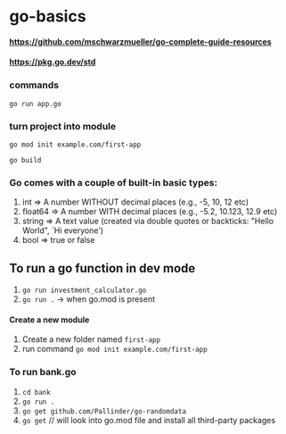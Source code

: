 # go-basics

#### https://github.com/mschwarzmueller/go-complete-guide-resources
#### https://pkg.go.dev/std

### commands
```
go run app.go
```

### turn project into module
```
go mod init example.com/first-app
```
```
go build
```

### Go comes with a couple of built-in basic types:

1. int => A number WITHOUT decimal places (e.g., -5, 10, 12 etc)
2. float64 => A number WITH decimal places (e.g., -5.2, 10.123, 12.9 etc)
3. string => A text value (created via double quotes or backticks: "Hello World", `Hi everyone')
4. bool => true or false

## To run a go function in dev mode
1. ```go run investment_calculator.go``` 
2. ```go run .``` -> when go.mod is present

#### Create a new module
1. Create a new folder named `first-app`
2. run command `go mod init example.com/first-app`

### To run bank.go
1. ```cd bank```
2. ```go run .```
3. ```go get github.com/Pallinder/go-randomdata```
4. ```go get``` // will look into go.mod file and install all third-party packages